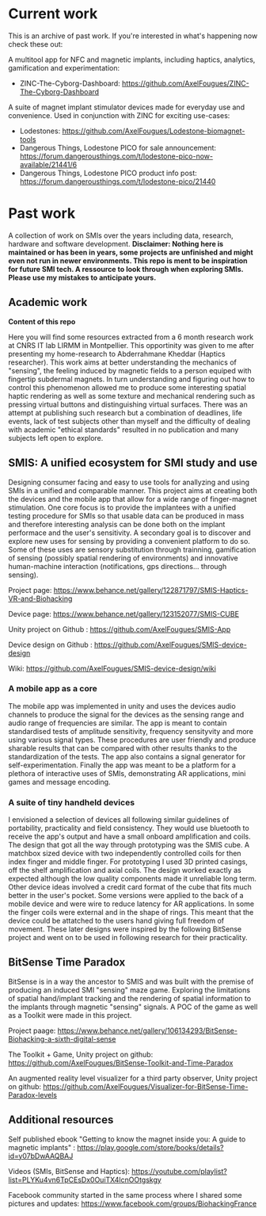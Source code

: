 # Current work
This is an archive of past work. If you're interested in what's happening now check these out:

A multitool app for NFC and magnetic implants, including haptics, analytics, gamification and experimentation:

- ZINC-The-Cyborg-Dashboard: https://github.com/AxelFougues/ZINC-The-Cyborg-Dashboard

A suite of magnet implant stimulator devices made for everyday use and convenience. Used in conjunction with ZINC for exciting use-cases:

- Lodestones: https://github.com/AxelFougues/Lodestone-biomagnet-tools
- Dangerous Things, Lodestone PICO for sale announcement: https://forum.dangerousthings.com/t/lodestone-pico-now-available/21441/6
- Dangerous Things, Lodestone PICO product info post: https://forum.dangerousthings.com/t/lodestone-pico/21440

# Past work

A collection of work on SMIs over the years including data, research, hardware and software development.
**Disclaimer: Nothing here is maintained or has been in years, some projects are unfinished and might even not run in newer environments. This repo is ment to be inspiration for future SMI tech. A ressource to look through when exploring SMIs. Please use my mistakes to anticipate yours.**

## Academic work
**Content of this repo**

Here you will find some resources extracted from a 6 month research work at CNRS IT lab LIRMM in Montpellier. This opportinity was given to me after presenting my home-research to Abderrahmane Kheddar (Haptics researcher). This work aims at better understanding the mechanics of "sensing", the feeling induced by magnetic fields to a person equiped with fingertip subdermal magnets.
In turn understanding and figuring out how to control this phenomenon allowed me to produce some interesting spatial haptic rendering as well as some texture and mechanical rendering such as pressing virtual buttons and distinguishing virtual surfaces.
There was an attempt at publishing such research but a combination of deadlines, life events, lack of test subjects other than myself and the difficulty of dealing with academic "ethical standards" resulted in no publication and many subjects left open to explore.




## SMIS: A unified ecosystem for SMI study and use
Designing consumer facing and easy to use tools for anallyzing and using SMIs in a unified and comparable manner. This project aims at creating both the devices and the mobile app that allow for a wide range of finger-magnet stimulation.
One core focus is to provide the implantees with a unified testing procedure for SMIs so that usable data can be produced in mass and therefore interesting analysis can be done both on the implant performace and the user's sensitivity.
A secondary goal is to discover and explore new uses for sensing by providing a convenient platform to do so. Some of these uses are sensory substitution through trainning, gamification of sensing (possibly spatial rendering of environments) and innovative human-machine interaction (notifications, gps directions... through sensing).

Project page: https://www.behance.net/gallery/122871797/SMIS-Haptics-VR-and-Biohacking

Device page: https://www.behance.net/gallery/123152077/SMIS-CUBE

Unity project on Github : https://github.com/AxelFougues/SMIS-App

Device design on Github : https://github.com/AxelFougues/SMIS-device-design

Wiki: https://github.com/AxelFougues/SMIS-device-design/wiki

### A mobile app as a core
The mobile app was implemented in unity and uses the devices audio channels to produce the signal for the devices as the sensing range and audio range of frequencies are similar. The app is meant to contain standardised tests of amplitude sensitivity, frequency sensityvity and more using various signal types. These procedures are user friendly and produce sharable results that can be compared with other results thanks to the standardization of the tests. The app also contains a signal generator for self-experimentation. Finally the app was meant to be a platform for a plethora of interactive uses of SMIs, demonstrating AR applications, mini games and message encoding.

### A suite of tiny handheld devices
I envisioned a selection of devices all following similar guidelines of portability, practicality and field consistency. They would use bluetooth to receive the app's output and have a small onboard amplification and coils. The design that got all the way through prototyping was the SMIS cube. A matchbox sized device with two independently controlled coils for then index finger and middle finger. For prototyping I used 3D printed casings, off the shelf amplification and axial coils. The design worked exactly as expected although the low quality components made it unreliable long term.
Other device ideas involved a credit card format of the cube that fits much better in the user's pocket. Some versions were applied to the back of a mobile device and were wire to reduce latency for AR applications. In some the finger coils were external and in the shape of rings. This meant that the device could be attatched to the users hand giving full freedom of movement. These later designs were inspired by the following BitSense project and went on to be used in following research for their practicality.

## BitSense Time Paradox
BitSense is in a way the ancestor to SMIS and was built with the premise of producing an induced SMI "sensing" maze game. Exploring the limitations of spatial hand/implant tracking and the rendering of spatial information to the implants through magnetic "sensing" signals. A POC of the game as well as a Toolkit were made in this project.

Project paage: https://www.behance.net/gallery/106134293/BitSense-Biohacking-a-sixth-digital-sense

The Toolkit + Game, Unity project on github: https://github.com/AxelFougues/BitSense-Toolkit-and-Time-Paradox

An augmented reality level visualizer for a third party observer, Unity project on github: https://github.com/AxelFougues/Visualizer-for-BitSense-Time-Paradox-levels
 
 
 ## Additional resources

Self published ebook "Getting to know the magnet inside you: A guide to magnetic implants" :
https://play.google.com/store/books/details?id=y07bDwAAQBAJ

Videos (SMIs, BitSense and Haptics):
https://youtube.com/playlist?list=PLYKu4vn6TpCEsDx0OuiTX4lcnOOtgskgy

Facebook community started in the same process where I shared some pictures and updates:
https://www.facebook.com/groups/BiohackingFrance

